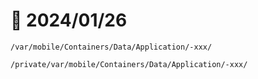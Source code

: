 # 📝 2024/01/26

```
/var/mobile/Containers/Data/Application/-xxx/
```


```
/private/var/mobile/Containers/Data/Application/-xxx/


```
